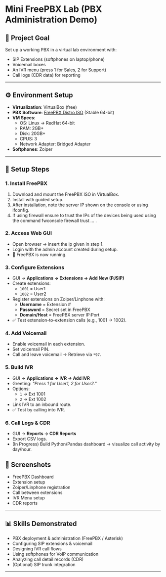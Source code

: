 # Mini FreePBX Lab (PBX Administration Demo)

## 🎯 Project Goal
Set up a working PBX in a virtual lab environment with:
- SIP Extensions (softphones on laptop/phone)
- Voicemail boxes
- An IVR menu (press 1 for Sales, 2 for Support)
- Call logs (CDR data) for reporting

---

## ⚙️ Environment Setup
- **Virtualization**: VirtualBox (free)  
- **PBX Software**: [FreePBX Distro ISO](https://www.freepbx.org/downloads/) (Stable 64-bit)  
- **VM Specs**:
  - OS: Linux → RedHat 64-bit
  - RAM: 2GB+
  - Disk: 20GB+
  - CPUS: 3
  - Network Adapter: Bridged Adapter
- **Softphones**: Zoiper 

---

## 🚀 Setup Steps

### 1. Install FreePBX
1. Download and mount the FreePBX ISO in VirtualBox.  
2. Install with guided setup.  
3. After installation, note the server IP shown on the console or using ifconfig.
4. If using firewall ensure to trust the IPs of the devices being used using the command fwconsole firewall trust *.*.*.* .

### 2. Access Web GUI
- Open browser → insert the ip given in step 1.  
- Login with the admin account created during setup.  
- 🎉 FreePBX is now running.

### 3. Configure Extensions
- GUI → **Applications → Extensions → Add New (PJSIP)**  
- Create extensions:
  - `1001` = User1
  - `1002` = User2  
- Register extensions on Zoiper/Linphone with:
  - **Username** = Extension #
  - **Password** = Secret set in FreePBX
  - **Domain/Host** = FreePBX server IP:Port  
- ✅ Test extension-to-extension calls (e.g., 1001 → 1002).

### 4. Add Voicemail
- Enable voicemail in each extension.  
- Set voicemail PIN.  
- Call and leave voicemail → Retrieve via `*97`.

### 5. Build IVR
- GUI → **Applications → IVR → Add IVR**  
- Greeting: *"Press 1 for User1, 2 for User2."*  
- Options:
  - `1` → Ext 1001
  - `2` → Ext 1002  
- Link IVR to an inbound route.  
- ✅ Test by calling into IVR.

### 6. Call Logs & CDR
- GUI → **Reports → CDR Reports**  
- Export CSV logs.  
- (In Progress) Build Python/Pandas dashboard → visualize call activity by day/hour.


## 📸 Screenshots
- FreePBX Dashboard  
- Extension setup  
- Zoiper/Linphone registration  
- Call between extensions  
- IVR Menu setup  
- CDR reports  

---

## 📊 Skills Demonstrated
- PBX deployment & administration (FreePBX / Asterisk)  
- Configuring SIP extensions & voicemail  
- Designing IVR call flows  
- Using softphones for VoIP communication  
- Analyzing call detail records (CDR)  
- (Optional) SIP trunk integration  

---

